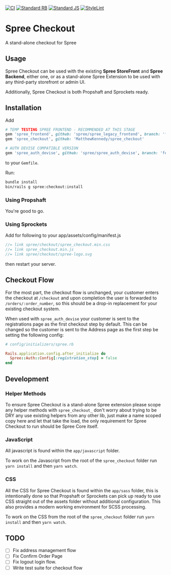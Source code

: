 [![CI](https://github.com/MatthewKennedy/spree_checkout/actions/workflows/ci.yml/badge.svg)](https://github.com/MatthewKennedy/spree_checkout/actions/workflows/ci.yml)
[![Standard RB](https://github.com/MatthewKennedy/spree_checkout/actions/workflows/standardrb.yml/badge.svg)](https://github.com/MatthewKennedy/spree_checkout/actions/workflows/standardrb.yml)
[![Standard JS](https://github.com/MatthewKennedy/spree_checkout/actions/workflows/standardjs.yml/badge.svg)](https://github.com/MatthewKennedy/spree_checkout/actions/workflows/standardjs.yml)
[![StyleLint](https://github.com/MatthewKennedy/spree_checkout/actions/workflows/stylelint.yml/badge.svg)](https://github.com/MatthewKennedy/spree_checkout/actions/workflows/stylelint.yml)

# Spree Checkout

A stand-alone checkout for Spree

## Usage

Spree Checkout can be used with the existing **Spree StoreFront** and **Spree Backend**, either one, or as a stand-alone Spree Extension to be used with
any third-party storefront or admin UI.

Additionally, Spree Checkout is both Propshaft and Sprockets ready.


## Installation

Add
```ruby
# TEMP TESTING SPREE FRONTEND - RECOMMENDED AT THIS STAGE
gem 'spree_frontend', github: 'spree/spree_legacy_frontend', branch: 'feature/use-spree-checkout'
gem 'spree_checkout', github: 'MatthewKennedy/spree_checkout'

# AUTH DEVISE COMPATIBLE VERSION
gem 'spree_auth_devise', github: 'spree/spree_auth_devise', branch: 'feature/prep-for-stand-alone-checkout'
```
to your `Gemfile`.

Run:

```bash
bundle install
bin/rails g spree:checkout:install
```

### Using Propshaft

You're good to go.

### Using Sprockets

Add for following to your app/assets/config/manifest.js
```js
//= link spree/checkout/spree_checkout.min.css
//= link spree_checkout.min.js
//= link spree/checkout/spree-logo.svg
```
then restart your server.


## Checkout Flow

For the most part, the checkout flow is unchanged, your customer enters the checkout at `/checkout`
and upon completion the user is forwarded to `/orders/:order_number`, so this should be a drop-in replacement for
your existing checkout system.

When used with `spree_auth_devise` your customer is sent to the registrations page as the first checkout step by default.
This can be changed so the customer is sent to the Address page as the first step be setting the following config:

```ruby
# config/initializers/spree.rb

Rails.application.config.after_initialize do
  Spree::Auth::Config[:registration_step] = false
end
```

## Development

### Helper Methods
To ensure Spree Checkout is a stand-alone Spree extension please scope any helper methods with `spree_checkout_`
don't worry about trying to be DRY any use existing helpers from any other lib, just make a name scoped copy here and
let that take the load, the only requirement for Spree Checkout to run should be Spree Core itself.

### JavaScript
All javascript is found within the `app/javascript` folder.

To work on the Javascript from the root of the `spree_checkout` folder run `yarn install` and then `yarn watch`.

### CSS
All the CSS for Spree Checkout is found within the `app/sass` folder, this is intentionally done
so that Propshaft or Sprockets can pick up ready to use CSS straight out of the assets folder without additional configuration.
This also provides a modern working environment for SCSS processing.

To work on the CSS from the root of the `spree_checkout` folder run `yarn install` and then `yarn watch`.

## TODO

- [ ] Fix address management flow
- [ ] Fix Confirm Order Page
- [ ] Fix logout login flow.
- [ ] Write test suite for checkout flow
